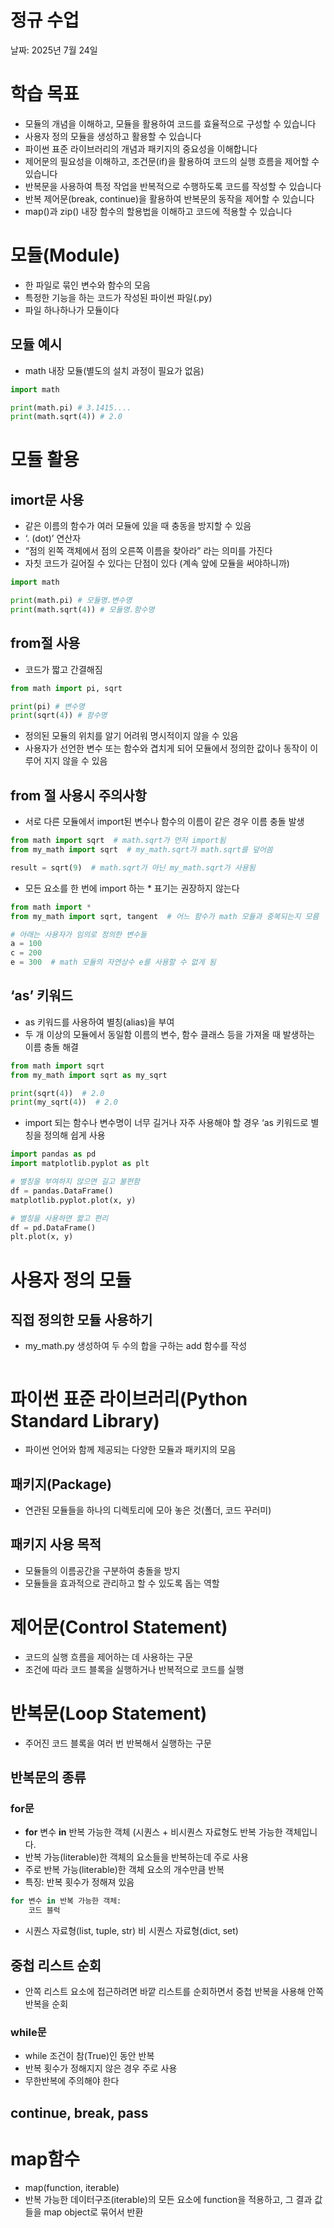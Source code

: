 # 정규 수업

날짜: 2025년 7월 24일

# 학습 목표

- 모듈의 개념을 이해하고, 모듈을 활용하여 코드를 효율적으로 구성할 수 있습니다
- 사용자 정의 모듈을 생성하고 활용할 수 있습니다
- 파이썬 표준 라이브러리의 개념과 패키지의 중요성을 이해합니다
- 제어문의 필요성을 이해하고, 조건문(if)을 활용하여 코드의 실행 흐름을 제어할 수 있습니다
- 반복문을 사용하여 특정 작업을 반복적으로 수행하도록 코드를 작성할 수 있습니다
- 반복 제어문(break, continue)을 활용하여 반복문의 동작을 제어할 수 있습니다
- map()과 zip() 내장 함수의 할용법을 이해하고 코드에 적용할 수 있습니다

# 모듈(Module)

- 한 파일로 묶인 변수와 함수의 모음
- 특정한 기능을 하는 코드가 작성된 파이썬 파일(.py)
- 파일 하나하나가 모듈이다

## 모듈 예시

- math 내장 모듈(별도의 설치 과정이 필요가 없음)

```python
import math

print(math.pi) # 3.1415....
print(math.sqrt(4)) # 2.0
```

# 모듈 활용

## imort문 사용

- 같은 이름의 함수가 여러 모듈에 있을 때 충동을 방지할 수 있음
- ‘. (dot)’ 연산자
- “점의 왼쪽 객체에서 점의 오른쪽 이름을 찾아라” 라는 의미를 가진다
- 자칫 코드가 길어질 수 있다는 단점이 있다 (계속 앞에 모듈을 써야하니까)

```python
import math

print(math.pi) # 모듈명.변수명
print(math.sqrt(4)) # 모듈명.함수명
```

## from절 사용

- 코드가 짧고 간결해짐

```python
from math import pi, sqrt

print(pi) # 변수명
print(sqrt(4)) # 함수명
```

- 정의된 모듈의 위치를 알기 어려워 명시적이지 않을 수 있음
- 사용자가 선언한 변수 또는 함수와 겹치게 되어 모듈에서 정의한 값이나 동작이 이루어 지지 않을 수 있음

## from 절 사용시 주의사항

- 서로 다른 모듈에서 import된 변수나 함수의 이름이 같은 경우 이름 충돌 발생

```python
from math import sqrt  # math.sqrt가 먼저 import됨
from my_math import sqrt  # my_math.sqrt가 math.sqrt를 덮어씀

result = sqrt(9)  # math.sqrt가 아닌 my_math.sqrt가 사용됨
```

- 모든 요소를 한 번에 import 하는 * 표기는 권장하지 않는다

```python
from math import *
from my_math import sqrt, tangent  # 어느 함수가 math 모듈과 중복되는지 모름

# 아래는 사용자가 임의로 정의한 변수들
a = 100
c = 200
e = 300  # math 모듈의 자연상수 e를 사용할 수 없게 됨
```

## ‘as’ 키워드

- as 키워드를 사용하여 별칭(alias)을 부여
- 두 개 이상의 모듈에서 동일함 이름의 변수, 함수 클래스 등을 가져올 때 발생하는 이름 충돌 해결

```python
from math import sqrt
from my_math import sqrt as my_sqrt

print(sqrt(4))  # 2.0
print(my_sqrt(4))  # 2.0
```

- import 되는 함수나 변수명이 너무 길거나 자주 사용해야 할 경우 ‘as 키워드로 별칭을 정의해 쉽게 사용

```python
import pandas as pd
import matplotlib.pyplot as plt

# 별칭을 부여하지 않으면 길고 불편함
df = pandas.DataFrame()
matplotlib.pyplot.plot(x, y)

# 별칭을 사용하면 짧고 편리
df = pd.DataFrame()
plt.plot(x, y)
```

# 사용자 정의 모듈

## 직접 정의한 모듈 사용하기

- my_math.py 생성하여 두 수의 합을 구하는 add 함수를 작성

```python

```

# 파이썬 표준 라이브러리(Python Standard Library)

- 파이썬 언어와 함께 제공되는 다양한 모듈과 패키지의 모음

## 패키지(Package)

- 연관된 모듈들을 하나의 디렉토리에 모아 놓은 것(폴더, 코드 꾸러미)

## 패키지 사용 목적

- 모듈들의 이름공간을 구분하여 충돌을 방지
- 모듈들을 효과적으로 관리하고 할 수 있도록 돕는 역할

# 제어문(Control Statement)

- 코드의 실행 흐름을 제어하는 데 사용하는 구문
- 조건에 따라 코드 블록을 실행하거나 반복적으로 코드를 실행

# 반복문(Loop Statement)

- 주어진 코드 블록을 여러 번 반복해서 실행하는 구문

## 반복문의 종류

### for문

- **for** 변수 **in** 반복 가능한 객체 (시퀀스 + 비시퀀스 자료형도 반복 가능한 객체입니다.
- 반복 가능(literable)한 객체의 요소들을 반복하는데 주로 사용
- 주로 반복 가능(literable)한 객체 요소의 개수만큼 반복
- 특징: 반복 횟수가 정해져 있음

```python
for 변수 in 반복 가능한 객체:
	코드 블럭
```

- 시퀀스 자료형(list, tuple, str) 비 시퀀스 자료형(dict, set)

## 중첩 리스트 순회

- 안쪽 리스트 요소에 접근하려면 바깥 리스트를 순회하면서 중첩 반복을 사용해 안쪽 반복을 순회

### while문

- while 조건이 참(True)인 동안 반복
- 반복 횟수가 정해지지 않은 경우 주로 사용
- 무한반복에 주의해야 한다

## continue, break, pass

# map함수

- map(function, iterable)
- 반복 가능한 데이터구조(iterable)의 모든 요소에 function을 적용하고, 그 결과 값들을 map object로 묶어서 반환